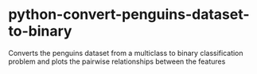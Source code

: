 # python-convert-penguins-dataset-to-binary
Converts the penguins dataset from a multiclass to binary classification problem and plots the pairwise relationships between the features
